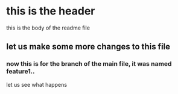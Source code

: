 # this is the header 
this is the body of the readme file 

## let us make some more changes to this file 

### now this is for the branch of the main file, it was named feature1..
let us see what happens 